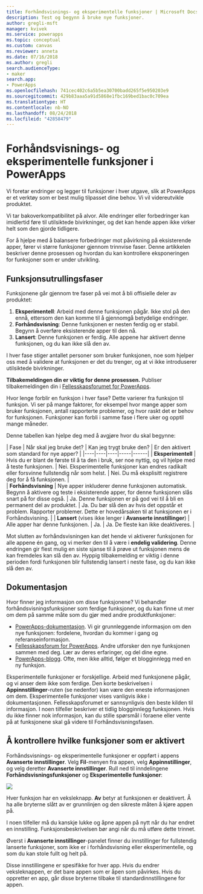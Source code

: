 ```yaml
---
title: Forhåndsvisnings- og eksperimentelle funksjoner | Microsoft Docs
description: Test og begynn å bruke nye funksjoner.
author: gregli-msft
manager: kvivek
ms.service: powerapps
ms.topic: conceptual
ms.custom: canvas
ms.reviewer: anneta
ms.date: 07/16/2018
ms.author: gregli
search.audienceType:
- maker
search.app:
- PowerApps
ms.openlocfilehash: 741cec402c6a5b5ea30700badd265f5e950203e9
ms.sourcegitcommit: 429b83aaa5a91d5868e1fbc169bed1bac0c709ea
ms.translationtype: HT
ms.contentlocale: nb-NO
ms.lasthandoff: 08/24/2018
ms.locfileid: "42858479"
---
```

# <a name="understand-experimental-and-preview-features-in-powerapps"></a>Forhåndsvisnings- og eksperimentelle funksjoner i PowerApps

Vi foretar endringer og legger til funksjoner i hver utgave, slik at PowerApps er et verktøy som er best mulig tilpasset dine behov. Vi vil videreutvikle produktet.  

Vi tar bakoverkompatibilitet på alvor. Alle endringer eller forbedringer kan imidlertid føre til utilsiktede bivirkninger, og det kan hende appen ikke virker helt som den gjorde tidligere.

For å hjelpe med å balansere forbedringer mot påvirkning på eksisterende apper, fører vi større funksjoner gjennom trinnvise faser. Denne artikkelen beskriver denne prosessen og hvordan du kan kontrollere eksponeringen for funksjoner som er under utvikling.

## <a name="feature-roll-out-stages"></a>Funksjonsutrullingsfaser

Funksjonene går gjennom tre faser på vei mot å bli offisielle deler av produktet:

1. **Eksperimentell**: Arbeid med denne funksjonen pågår. Ikke stol på den ennå, ettersom den kan komme til å gjennomgå betydelige endringer.
1. **Forhåndsvisning**: Denne funksjonen er nesten ferdig og er stabil. Begynn å overføre eksisterende apper til den nå.
1. **Lansert**: Denne funksjonen er ferdig. Alle appene har aktivert denne funksjonen, og du kan ikke slå den av.

I hver fase stiger antallet personer som bruker funksjonen, noe som hjelper oss med å validere at funksjonen er det du trenger, og at vi ikke introduserer utilsiktede bivirkninger.

**Tilbakemeldingen din er viktig for denne prosessen.**  Publiser tilbakemeldingen din i [Fellesskapsforumet for PowerApps](https://powerusers.microsoft.com/t5/PowerApps-Community/ct-p/PowerApps1).

Hvor lenge forblir en funksjon i hver fase? Dette varierer fra funksjon til funksjon. Vi ser på mange faktorer, for eksempel hvor mange apper som bruker funksjonen, antall rapporterte problemer, og hvor raskt det er behov for funksjonen. Funksjoner kan forbli i samme fase i flere uker og opptil mange måneder.

Denne tabellen kan hjelpe deg med å avgjøre hvor du skal begynne: 

| Fase | Når skal jeg bruke det? | Kan jeg trygt bruke den? | Er den aktivert som standard for nye apper? | 
|----|----|----|-----|------|
| **Eksperimentell** | Hvis du er blant de første til å ta den i bruk, ser noe nyttig, og vil hjelpe med å teste funksjonen. | Nei.  Eksperimentelle funksjoner kan endres radikalt eller forsvinne fullstendig når som helst. | Nei. Du må eksplisitt registrere deg for å få funksjonen.  |  
| **Forhåndsvisning** | Nye apper inkluderer denne funksjonen automatisk.  Begynn å aktivere og teste i eksisterende apper, for denne funksjonen slås snart på for disse også. | Ja. Denne funksjonen er på god vei til å bli en permanent del av produktet.  | Ja. Du bør slå den av hvis det oppstår et problem.  Rapporter problemer. Dette er hovedårsaken til at funksjonen er i Forhåndsvisning. | 
| **Lansert** (vises ikke lenger i **Avanserte innstillinger**) | Alle apper har denne funksjonen. | Ja. | Ja.  De fleste kan ikke deaktiveres.  |  

Mot slutten av forhåndsvisningen kan det hende vi aktiverer funksjonen for alle appene én gang, og vi merker den til å være i **endelig validering**.  Denne endringen gir flest mulig en siste sjanse til å prøve ut funksjonen mens de kan fremdeles kan slå den av. Hyppig tilbakemelding er viktig i denne perioden fordi funksjonen blir fullstendig lansert i neste fase, og du kan ikke slå den av.  

## <a name="documentation"></a>Dokumentasjon

Hvor finner jeg informasjon om disse funksjonene?  Vi behandler forhåndsvisningsfunksjoner som ferdige funksjoner, og du kan finne ut mer om dem på samme måte som du gjør med andre produktfunksjoner: 
- [PowerApps-dokumentasjon](https://docs.microsoft.com/powerapps/maker/canvas-apps/getting-started). Vi gir grunnleggende informasjon om den nye funksjonen: fordelene, hvordan du kommer i gang og referanseinformasjon.
- [Fellesskapsforum for PowerApps](https://powerusers.microsoft.com/t5/PowerApps-Community/ct-p/PowerApps1).  Andre utforsker den nye funksjonen sammen med deg. Lær av deres erfaringer, og del dine egne.
- [PowerApps-blogg](https://powerapps.microsoft.com/blog/).  Ofte, men ikke alltid, følger et blogginnlegg med en ny funksjon.

Eksperimentelle funksjoner er forskjellige.  Arbeid med funksjonene pågår, og vi anser dem ikke som ferdige. Den korte beskrivelsen i **Appinnstillinger**-ruten (se nedenfor) kan være den eneste informasjonen om dem. Eksperimentelle funksjoner vises vanligvis ikke i dokumentasjonen. Fellesskapsforumet er sannsynligvis den beste kilden til informasjon.  I noen tilfeller beskriver et tidlig blogginnlegg funksjonen.  Hvis du ikke finner nok informasjon, kan du stille spørsmål i foraene eller vente på at funksjonene skal gå videre til Forhåndsvisningsfasen.

## <a name="controlling-which-features-are-enabled"></a>Å kontrollere hvilke funksjoner som er aktivert

Forhåndsvisnings- og eksperimentelle funksjoner er oppført i appens **Avanserte innstillinger**.  Velg **Fil**-menyen fra appen, velg **Appinnstillinger**, og velg deretter **Avanserte innstillinger**. Rull ned til inndelingene **Forhåndsvisningsfunksjoner** og **Eksperimentelle funksjoner**:

![](media/working-with-experimental/advanced-settings.png)

Hver funksjon har en veksleknapp.  **Av** betyr at funksjonen er deaktivert.  Å ha alle bryterne slått av er grunnlinjen og den sikreste måten å kjøre appen på.

I noen tilfeller må du kanskje lukke og åpne appen på nytt når du har endret en innstilling.  Funksjonsbeskrivelsen bør angi når du må utføre dette trinnet.

Øverst i **Avanserte innstillinger**-panelet finner du innstillinger for fullstendig lanserte funksjoner, som ikke er i forhåndsvisning eller eksperimentelle, og som du kan stole fullt og helt på. 

Disse innstillingene er spesifikke for hver app. Hvis du endrer veksleknappen, er det bare appen som er åpen som påvirkes. Hvis du oppretter en app, går disse bryterne tilbake til standardinnstillingene for appen.
